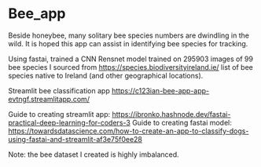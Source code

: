 # Bee_app

Beside honeybee, many solitary bee species numbers are dwindling in the wild. It is hoped this app can assist in identifying bee species for tracking.

Using fastai, trained a CNN Rensnet model trained on 295903 images of 99 bee species I sourced from https://species.biodiversityireland.ie/ list of bee species native to Ireland (and other geographical locations).

Streamlit bee classification app https://c123ian-bee-app-app-evtngf.streamlitapp.com/

Guide to creating streamlit app: https://ibronko.hashnode.dev/fastai-practical-deep-learning-for-coders-3
Guide to creating fastai model: https://towardsdatascience.com/how-to-create-an-app-to-classify-dogs-using-fastai-and-streamlit-af3e75f0ee28

Note: the bee dataset I created is highly imbalanced.
